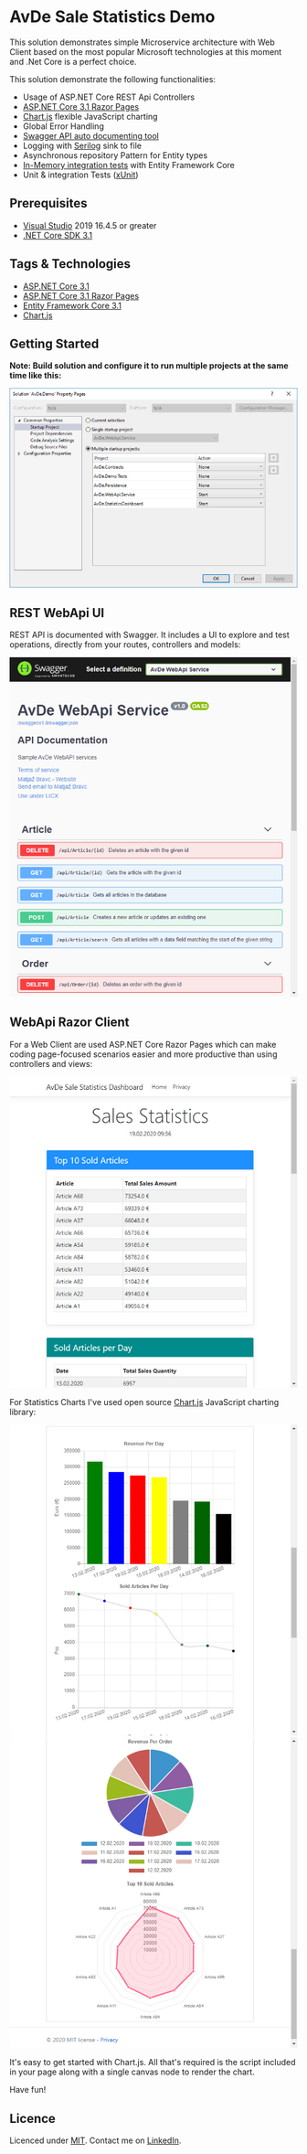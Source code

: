 # AvDe Sale Statistics Demo

This solution demonstrates simple Microservice architecture with Web Client based on the most popular Microsoft technologies at this moment and .Net Core is a perfect choice.

This solution demonstrate the following functionalities:
- Usage of ASP.NET Core REST Api Controllers
- [ASP.NET Core 3.1 Razor Pages](https://docs.microsoft.com/en-us/aspnet/core/razor-pages/?view=aspnetcore-3.1&tabs=visual-studio)
- [Chart.js](https://www.chartjs.org/) flexible JavaScript charting
- Global Error Handling
- [Swagger API auto documenting tool](https://swagger.io/)
- Logging with [Serilog](https://serilog.net/) sink to file
- Asynchronous repository Pattern for Entity types
- [In-Memory integration tests](https://docs.microsoft.com/en-us/aspnet/core/test/integration-tests?view=aspnetcore-2.2) with Entity Framework Core
- Unit & integration Tests ([xUnit](https://xunit.github.io/))

## Prerequisites
- [Visual Studio](https://www.visualstudio.com/vs/community) 2019 16.4.5 or greater
- [.NET Core SDK 3.1](https://dotnet.microsoft.com/download/dotnet-core/3.1)

## Tags & Technologies
- [ASP.NET Core 3.1](https://docs.microsoft.com/en-us/aspnet/?view=aspnetcore-3.1#pivot=core)
- [ASP.NET Core 3.1 Razor Pages](https://docs.microsoft.com/en-us/aspnet/core/razor-pages/?view=aspnetcore-3.1&tabs=visual-studio)
- [Entity Framework Core 3.1](https://docs.microsoft.com/en-us/ef/core/)
- [Chart.js](https://www.chartjs.org/)

## Getting Started

**Note: Build solution and configure it to run multiple projects at the same time like this:**

![](res/vs_2019_startup.jpg)

## REST WebApi UI
REST API is documented with Swagger. It includes a UI to explore and test operations, directly from your routes, controllers and models:

![](res/swagger_ui.jpg)

## WebApi Razor Client
For a Web Client are used ASP.NET Core Razor Pages which can make coding page-focused scenarios easier and more productive than using controllers and views:

![](res/statistics1.jpg)

For Statistics Charts I've used open source [Chart.js](https://www.chartjs.org/) JavaScript charting library:

![](res/statistics2.jpg)
![](res/statistics3.jpg)

It's easy to get started with Chart.js. All that's required is the script included in your page along with a single canvas node to render the chart.

Have fun!

## Licence
Licenced under [MIT](http://opensource.org/licenses/mit-license.php).
Contact me on [LinkedIn](https://si.linkedin.com/in/matjazbravc).
